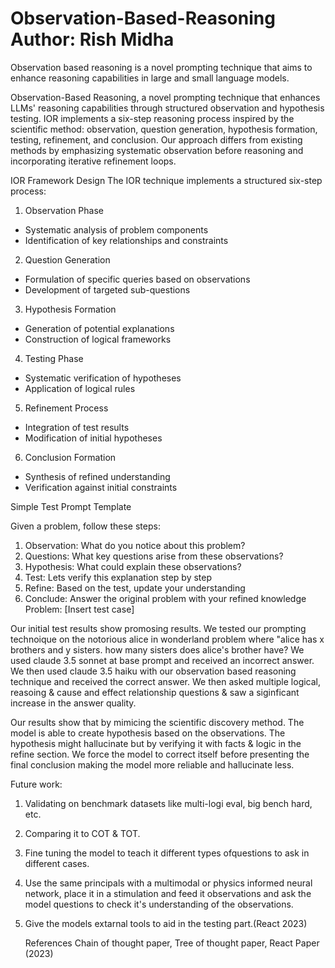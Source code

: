 # Observation-Based-Reasoning                                                                                     Author: Rish Midha 

Observation based reasoning is a novel prompting technique that aims to enhance reasoning capabilities in large and small language models.

Observation-Based Reasoning, a novel prompting technique that enhances LLMs&#39; reasoning
capabilities through structured observation and hypothesis testing. IOR implements a six-step
reasoning process inspired by the scientific method: observation, question generation,
hypothesis formation, testing, refinement, and conclusion. Our approach differs from existing
methods by emphasizing systematic observation before reasoning and incorporating iterative
refinement loops.

IOR Framework Design
The IOR technique implements a structured six-step process:
1. Observation Phase
- Systematic analysis of problem components
- Identification of key relationships and constraints
2. Question Generation
- Formulation of specific queries based on observations
- Development of targeted sub-questions
3. Hypothesis Formation
- Generation of potential explanations
- Construction of logical frameworks
4. Testing Phase
- Systematic verification of hypotheses
- Application of logical rules
5. Refinement Process
- Integration of test results
- Modification of initial hypotheses
6. Conclusion Formation
- Synthesis of refined understanding
- Verification against initial constraints
  
Simple Test Prompt Template

Given a problem, follow these steps:
1. Observation: What do you notice about this problem?
2. Questions: What key questions arise from these observations?
3. Hypothesis: What could explain these observations?
4. Test: Lets verify this explanation step by step
5. Refine: Based on the test, update your understanding
6. Conclude: Answer the original problem with your refined knowledge
Problem: [Insert test case]

Our initial test results show promosing results. We tested our prompting technoique on the notorious alice in wonderland problem where "alice has x brothers and y sisters. how many sisters does alice's brother have? We used claude 3.5 sonnet at base prompt and received an incorrect answer. We then used claude 3.5 haiku with our observation based reasoning technique and received the correct answer. We then asked multiple logical, reasoing  & cause and effect relationship questions & saw a siginficant increase in the answer quality.

Our results show that by mimicing the scientific discovery method. The model is able to create hypothesis based on the observations. The hypothesis might hallucinate but by verifying it with facts & logic in the refine section. We force the model to correct itself before presenting the final conclusion making the model more reliable and hallucinate less. 

Future work:
1) Validating on benchmark datasets like multi-logi eval, big bench hard, etc.
2) Comparing it to COT & TOT.
3) Fine tuning the model to teach it different types ofquestions to ask in different cases.
4) Use the same principals with a multimodal or physics informed neural network, place it in a stimulation and feed it observations and ask the model questions to check it's understanding of the observations.
5) Give the models extarnal tools to aid in the testing part.(React 2023)

   References
   Chain of thought paper, Tree of thought paper, React Paper (2023)
